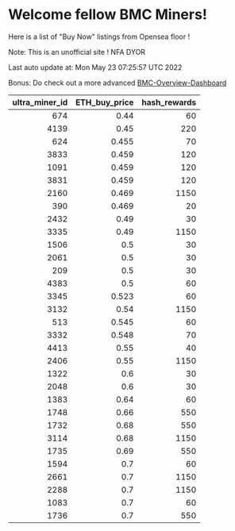 # Welcome fellow BMC Miners!
Here is a list of "Buy Now" listings from Opensea floor !

Note: This is an unofficial site ! NFA DYOR

Last auto update at: Mon May 23 07:25:57 UTC 2022

Bonus: Do check out a more advanced [BMC-Overview-Dashboard](https://dune.com/defifunk/BMC-Overview-Dashboard)


|   ultra_miner_id |   ETH_buy_price |   hash_rewards |
|-----------------:|----------------:|---------------:|
|              674 |           0.44  |             60 |
|             4139 |           0.45  |            220 |
|              624 |           0.455 |             70 |
|             3833 |           0.459 |            120 |
|             1091 |           0.459 |            120 |
|             3831 |           0.459 |            120 |
|             2160 |           0.469 |           1150 |
|              390 |           0.469 |             20 |
|             2432 |           0.49  |             30 |
|             3335 |           0.49  |           1150 |
|             1506 |           0.5   |             30 |
|             2061 |           0.5   |             30 |
|              209 |           0.5   |             30 |
|             4383 |           0.5   |             60 |
|             3345 |           0.523 |             60 |
|             3132 |           0.54  |           1150 |
|              513 |           0.545 |             60 |
|             3332 |           0.548 |             70 |
|             4413 |           0.55  |             40 |
|             2406 |           0.55  |           1150 |
|             1322 |           0.6   |             30 |
|             2048 |           0.6   |             30 |
|             1383 |           0.64  |             60 |
|             1748 |           0.66  |            550 |
|             1732 |           0.68  |            550 |
|             3114 |           0.68  |           1150 |
|             1735 |           0.69  |            550 |
|             1594 |           0.7   |             60 |
|             2661 |           0.7   |           1150 |
|             2288 |           0.7   |           1150 |
|             1083 |           0.7   |             60 |
|             1736 |           0.7   |            550 |